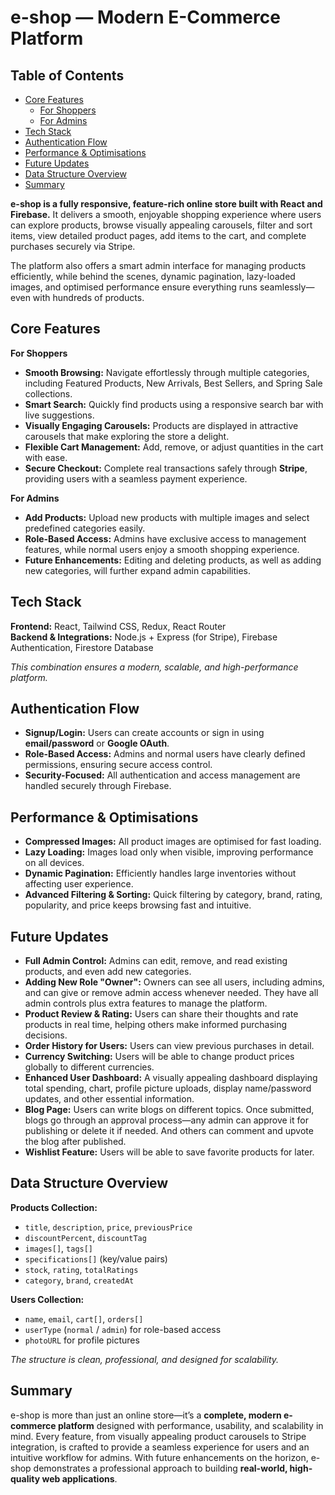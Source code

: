 # e-shop — Modern E-Commerce Platform

## Table of Contents
- [Core Features](#core-features)
  - [For Shoppers](#core-features#for-shoppers)
  - [For Admins](#for-admins)
- [Tech Stack](#tech-stack)
- [Authentication Flow](#authentication-flow)
- [Performance & Optimisations](#performance--optimisations)
- [Future Updates](#future-updates)
- [Data Structure Overview](#data-structure-overview)
- [Summary](#summary)


**e-shop is a fully responsive, feature-rich online store built with React and Firebase.** It delivers a smooth, enjoyable shopping experience where users can explore products, browse visually appealing carousels, filter and sort items, view detailed product pages, add items to the cart, and complete purchases securely via Stripe.

The platform also offers a smart admin interface for managing products efficiently, while behind the scenes, dynamic pagination, lazy-loaded images, and optimised performance ensure everything runs seamlessly—even with hundreds of products.


## Core Features
**For Shoppers**
- **Smooth Browsing:** Navigate effortlessly through multiple categories, including Featured Products, New Arrivals, Best Sellers, and Spring Sale collections.
- **Smart Search:** Quickly find products using a responsive search bar with live suggestions.
- **Visually Engaging Carousels:** Products are displayed in attractive carousels that make exploring the store a delight.
- **Flexible Cart Management:** Add, remove, or adjust quantities in the cart with ease.
- **Secure Checkout:** Complete real transactions safely through **Stripe**, providing users with a seamless payment experience.

**For Admins**
- **Add Products:** Upload new products with multiple images and select predefined categories easily.
- **Role-Based Access:** Admins have exclusive access to management features, while normal users enjoy a smooth shopping experience.
- **Future Enhancements:** Editing and deleting products, as well as adding new categories, will further expand admin capabilities.

## Tech Stack
**Frontend:** React, Tailwind CSS, Redux, React Router  
**Backend & Integrations:** Node.js + Express (for Stripe), Firebase Authentication, Firestore Database

*This combination ensures a modern, scalable, and high-performance platform.*

## Authentication Flow
- **Signup/Login:** Users can create accounts or sign in using **email/password** or **Google OAuth**.
- **Role-Based Access:** Admins and normal users have clearly defined permissions, ensuring secure access control.
- **Security-Focused:** All authentication and access management are handled securely through Firebase.

## Performance & Optimisations
- **Compressed Images:** All product images are optimised for fast loading.
- **Lazy Loading:** Images load only when visible, improving performance on all devices.
- **Dynamic Pagination:** Efficiently handles large inventories without affecting user experience.
- **Advanced Filtering & Sorting:** Quick filtering by category, brand, rating, popularity, and price keeps browsing fast and intuitive.

## Future Updates
- **Full Admin Control:** Admins can edit, remove, and read existing products, and even add new categories.
- **Adding New Role "Owner":** Owners can see all users, including admins, and can give or remove admin access whenever needed. They have all admin controls plus extra features to manage the platform.
- **Product Review & Rating:** Users can share their thoughts and rate products in real time, helping others make informed purchasing decisions.
- **Order History for Users:** Users can view previous purchases in detail.
- **Currency Switching:** Users will be able to change product prices globally to different currencies.
- **Enhanced User Dashboard:** A visually appealing dashboard displaying total spending, chart, profile picture uploads, display name/password updates, and other essential information.
- **Blog Page:** Users can write blogs on different topics. Once submitted, blogs go through an approval process—any admin can approve it for publishing or delete it if needed. And others can comment and upvote the blog after published.
- **Wishlist Feature:** Users will be able to save favorite products for later.

## Data Structure Overview
**Products Collection:**
- `title`, `description`, `price`, `previousPrice`
- `discountPercent`, `discountTag`
- `images[]`, `tags[]`
- `specifications[]` (key/value pairs)
- `stock`, `rating`, `totalRatings`
- `category`, `brand`, `createdAt`

**Users Collection:**
- `name`, `email`, `cart[]`, `orders[]`
- `userType` (`normal` / `admin`) for role-based access
- `photoURL` for profile pictures

*The structure is clean, professional, and designed for scalability.*


## Summary
e-shop is more than just an online store—it’s a **complete, modern e-commerce platform** designed with performance, usability, and scalability in mind. Every feature, from visually appealing product carousels to Stripe integration, is crafted to provide a seamless experience for users and an intuitive workflow for admins. With future enhancements on the horizon, e-shop demonstrates a professional approach to building **real-world, high-quality web applications**.
